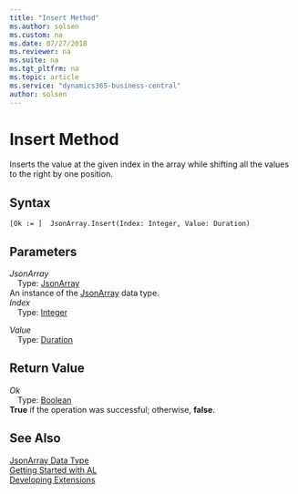 ```yaml
---
title: "Insert Method"
ms.author: solsen
ms.custom: na
ms.date: 07/27/2018
ms.reviewer: na
ms.suite: na
ms.tgt_pltfrm: na
ms.topic: article
ms.service: "dynamics365-business-central"
author: solsen
---
```

[//]: # (START>DO_NOT_EDIT)
[//]: # (IMPORTANT:Do not edit any of the content between here and the END>DO_NOT_EDIT.)
[//]: # (Any modifications should be made in the .resx files in the ModernDev repo.)
# Insert Method
Inserts the value at the given index in the array while shifting all the values to the right by one position.

## Syntax
```
[Ok := ]  JsonArray.Insert(Index: Integer, Value: Duration)
```
## Parameters
*JsonArray*  
&emsp;Type: [JsonArray](jsonarray-data-type.md)  
An instance of the [JsonArray](jsonarray-data-type.md) data type.  
*Index*  
&emsp;Type: [Integer](integer-data-type.md)  
  
*Value*  
&emsp;Type: [Duration](duration-data-type.md)  
  


## Return Value
*Ok*  
&emsp;Type: [Boolean](boolean-data-type.md)  
**True** if the operation was successful; otherwise, **false**.  
  


[//]: # (IMPORTANT: END>DO_NOT_EDIT)
## See Also
[JsonArray Data Type](jsonarray-data-type.md)  
[Getting Started with AL](../devenv-get-started.md)  
[Developing Extensions](../devenv-dev-overview.md)